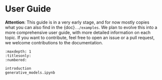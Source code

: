 # User Guide

**Attention**: This guide is in a very early stage, and for now mostly copies what you can also find in the {doc}`../examples`.
We plan to evolve this into a more comprehensive user guide, with more detailed information on each topic.
If you want to contribute, feel free to open an issue or a pull request, we welcome contributions to the documentation.

```{toctree}
:maxdepth: 1
:titlesonly:
:numbered:

introduction
generative_models.ipynb
```
